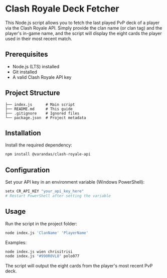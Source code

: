 # Clash Royale Deck Fetcher

This Node.js script allows you to fetch the last played PvP deck of a player via the Clash Royale API. Simply provide the clan name (or clan tag) and the player's in-game name, and the script will display the eight cards the player used in their most recent match.

## Prerequisites

- Node.js (LTS) installed
- Git installed
- A valid Clash Royale API key

## Project Structure

```
├── index.js      # Main script
├── README.md     # This guide
├── .gitignore    # Ignored files
└── package.json  # Project metadata
```

## Installation

Install the required dependency:

```bash
npm install @varandas/clash-royale-api
```

## Configuration

Set your API key in an environment variable (Windows PowerShell):

```powershell
setx CR_API_KEY "your_api_key_here"
# Restart PowerShell after setting the variable
```

## Usage

Run the script in the project folder:

```bash
node index.js 'ClanName' 'PlayerName'
```

Examples:

```bash
node index.js wien chrisitrisi
node index.js "#990R0VL8" polo077
```

The script will output the eight cards from the player's most recent PvP deck.
